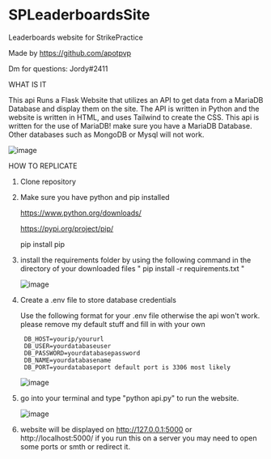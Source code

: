 # SPLeaderboardsSite
Leaderboards website for StrikePractice


Made by https://github.com/apotpvp

Dm for questions: Jordy#2411

WHAT IS IT

This api Runs a Flask Website that utilizes an API to get data from a MariaDB Database and display them on the site. 
The API is written in Python and the website is written in HTML, and uses Tailwind to create the CSS.
This api is written for the use of MariaDB! make sure you have a MariaDB Database. Other databases such as MongoDB or Mysql will not work.

![image](https://user-images.githubusercontent.com/72379044/236197867-9d2298a6-eec3-4604-bcc6-b378039fb3a8.png)


HOW TO REPLICATE

1. Clone repository
2. Make sure you have python and pip installed

    https://www.python.org/downloads/


    https://pypi.org/project/pip/
    
    
    pip install pip
    
3. install the requirements folder by using the following command in the directory of your downloaded files
    " pip install -r requirements.txt "
    
    ![image](https://user-images.githubusercontent.com/72379044/236198786-8960f215-9f23-45c6-a4e7-8a40c00a3a50.png)

4. Create a .env file to store database credentials


    Use the following format for your .env file otherwise the api won't work. please remove my default stuff and fill in with your own
    
    
        DB_HOST=yourip/yoururl
        DB_USER=yourdatabaseuser
        DB_PASSWORD=yourdatabasepassword
        DB_NAME=yourdatabasename
        DB_PORT=yourdatabaseport default port is 3306 most likely
    ![image](https://user-images.githubusercontent.com/72379044/236198112-ae75fd8c-8d5d-4af2-990d-33de6e366d44.png)

5.  go into your terminal and type "python api.py" to run the website.

    ![image](https://user-images.githubusercontent.com/72379044/236198231-7410dbcb-bbd6-4a6e-ac66-3951063eb0d5.png)

6.  website will be displayed on http://127.0.0.1:5000 or http://localhost:5000/ if you run this on a server you may need to open some ports or smth or redirect it.
